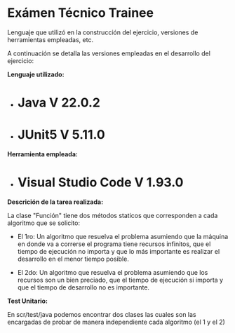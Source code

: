 # Exámen Técnico Trainee

Lenguaje que utilizó en la construcción del ejercicio, versiones
de herramientas empleadas, etc.

A continuación se detalla las versiones empleadas en el desarrollo del ejercicio:

**Lenguaje utilizado:**

- # Java V 22.0.2
- # JUnit5 V 5.11.0

**Herramienta empleada:**

- # Visual Studio Code V 1.93.0

**Descrición de la tarea realizada:**

La clase "Función" tiene dos métodos staticos que corresponden a cada algoritmo que se solicito:

- El 1ro:
  Un algoritmo que resuelva el problema asumiendo que la máquina en donde va a correrse el
  programa tiene recursos infinitos, que el tiempo de ejecución no importa y que lo más
  importante es realizar el desarrollo en el menor tiempo posible.

- El 2do:
  Un algoritmo que resuelva el problema asumiendo que los recursos son un bien preciado,
  que el tiempo de ejecución si importa y que el tiempo de desarrollo no es importante.

**Test Unitario:**

En scr/test/java podemos encontrar dos clases las cuales son las encargadas de probar de manera independiente cada algoritmo (el 1 y el 2)
